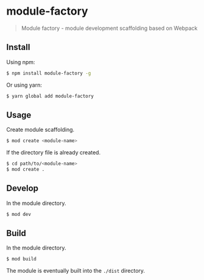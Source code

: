 # module-factory

> Module factory - module development scaffolding based on Webpack

## Install

Using npm:

```sh
$ npm install module-factory -g
```

Or using yarn:

```sh
$ yarn global add module-factory
```

## Usage

Create module scaffolding.

```sh
$ mod create <module-name>
```

If the directory file is already created.

```sh
$ cd path/to/<module-name>
$ mod create .
```

## Develop

In the module directory.

```sh
$ mod dev
```

## Build

In the module directory.

```sh
$ mod build
```

The module is eventually built into the `./dist` directory.